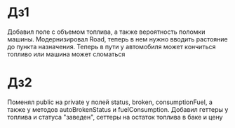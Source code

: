 # Дз1
Добавил поле с объемом топлива, а также вероятность поломки машины. Модернизировал Road, теперь в нем нужно вводить растояние до пункта назначения.
Теперь в пути у автомобиля может кончиться топливо или машина может сломаться
# Дз2
Поменял public на private у полей status, broken, consumptionFuel, а также у методов autoBrokenStatus и fuelСonsumption. Добавил геттеры у топлива и статуса "заведен", сеттеры на остаток топлива в баке и цену